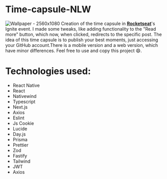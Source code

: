 # Time-capsule-NLW
![Wallpaper - 2560x1080](https://github.com/JorgeCJ/Time-capsule-NLW/assets/127647774/f411e54d-3940-4532-a471-804adc57dd32)
Creation of the time capsule in **[Rocketseat](https://www.rocketseat.com.br/)**'s Ignite event. I made some tweaks, like adding functionality to the "Read more" button, which now, when clicked, redirects to the specific post. The idea of this time capsule is to publish your best moments, just accessing your GitHub account.There is a mobile version and a web version, which have minor differences. Feel free to use and copy this project 😄.
# **Technologies used:**
- React Native
- React
- Nativewind
- Typescript
- Next.js
- Axios
- Eslint
- Js Cookie
- Lucide
- Day.js
- Prisma
- Prettier
- Zod
- Fastify
- Tailwind
- JWT
- Axios
